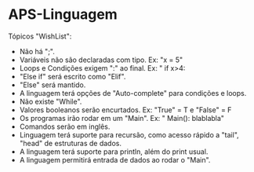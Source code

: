 # APS-Linguagem
Tópicos "WishList":
  - Não há ";".
  - Variáveis não são declaradas com tipo. Ex: "x = 5"
  - Loops e Condições exigem ":" ao final. Ex: " if x>4:
  - "Else if" será escrito como "Elif".
  - "Else" será mantido.
  - A linguagem terá opções de "Auto-complete" para condições e loops.
  - Não existe "While".
  - Valores booleanos serão encurtados. Ex: "True" = T e "False" = F
  - Os programas irão rodar em um "Main". Ex: " Main(): blablabla"
  - Comandos serão em inglês.
  - Linguagem terá suporte para recursão, como acesso rápido a "tail", "head" de estruturas de dados.
  - A linguagem terá suporte para println, além do print usual.
  - A linguagem permitirá entrada de dados ao rodar o "Main".
